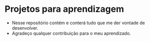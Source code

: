 # Projetos para aprendizagem
- Nesse repositório contém e conterá tudo que me der vontade de desenvolver.
- Agradeço qualquer contribuição para o meu aprendizado.
